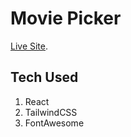 # Movie Picker

[Live Site](https://movie-pick.netlify.app/).

## Tech Used
1. React
1. TailwindCSS
1. FontAwesome